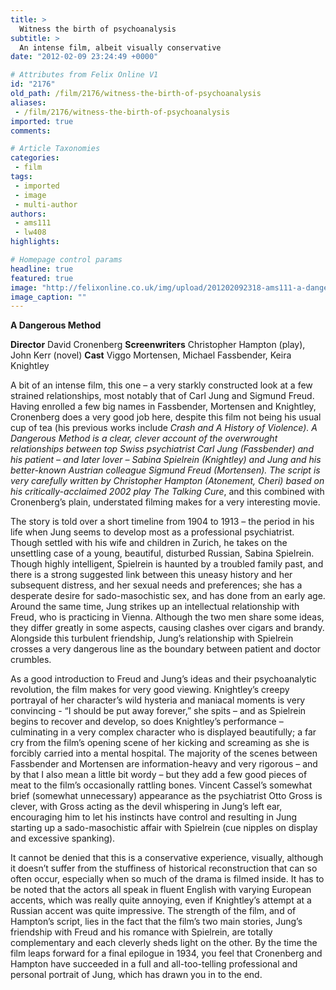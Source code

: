 ```yaml
---
title: >
  Witness the birth of psychoanalysis
subtitle: >
  An intense film, albeit visually conservative
date: "2012-02-09 23:24:49 +0000"

# Attributes from Felix Online V1
id: "2176"
old_path: /film/2176/witness-the-birth-of-psychoanalysis
aliases:
 - /film/2176/witness-the-birth-of-psychoanalysis
imported: true
comments:

# Article Taxonomies
categories:
 - film
tags:
 - imported
 - image
 - multi-author
authors:
 - ams111
 - lw408
highlights:

# Homepage control params
headline: true
featured: true
image: "http://felixonline.co.uk/img/upload/201202092318-ams111-a-dangerous-method-5.jpg"
image_caption: ""
---
```


__A Dangerous Method__

__Director__ David Cronenberg
__Screenwriters__ Christopher Hampton (play), John Kerr (novel)
__Cast__ Viggo Mortensen, Michael Fassbender, Keira Knightley

A bit of an intense film, this one – a very starkly constructed look at a few strained relationships, most notably that of Carl Jung and Sigmund Freud. Having enrolled a few big names in Fassbender, Mortensen and Knightley, Cronenberg does a very good job here, despite this film not being his usual cup of tea (his previous works include _Crash _and _A History of Violence_). _A Dangerous Method_ is a clear, clever account of the overwrought relationships between top Swiss psychiatrist Carl Jung (Fassbender) and his patient – and later lover – Sabina Spielrein (Knightley) and Jung and his better-known Austrian colleague Sigmund Freud (Mortensen). The script is very carefully written by Christopher Hampton (_Atonement, Cheri_) based on his critically-acclaimed 2002 play_ The Talking Cure_, and this combined with Cronenberg’s plain, understated filming makes for a very interesting movie.

The story is told over a short timeline from 1904 to 1913 – the period in his life when Jung seems to develop most as a professional psychiatrist. Though settled with his wife and children in Zurich, he takes on the unsettling case of a young, beautiful, disturbed Russian, Sabina Spielrein. Though highly intelligent, Spielrein is haunted by a troubled family past, and there is a strong suggested link between this uneasy history and her subsequent distress, and her sexual needs and preferences; she has a desperate desire for sado-masochistic sex, and has done from an early age. Around the same time, Jung strikes up an intellectual relationship with Freud, who is practicing in Vienna. Although the two men share some ideas, they differ greatly in some aspects, causing clashes over cigars and brandy. Alongside this turbulent friendship, Jung’s relationship with Spielrein crosses a very dangerous line as the boundary between patient and doctor crumbles.

As a good introduction to Freud and Jung’s ideas and their psychoanalytic revolution, the film makes for very good viewing. Knightley’s creepy portrayal of her character’s wild hysteria and maniacal moments is very convincing - “I should be put away forever,” she spits – and as Spielrein begins to recover and develop, so does Knightley’s performance – culminating in a very complex character who is displayed beautifully; a far cry from the film’s opening scene of her kicking and screaming as she is forcibly carried into a mental hospital. The majority of the scenes between Fassbender and Mortensen are information-heavy and very rigorous – and by that I also mean a little bit wordy – but they add a few good pieces of meat to the film’s occasionally rattling bones. Vincent Cassel’s somewhat brief (somewhat unnecessary) appearance as the psychiatrist Otto Gross is clever, with Gross acting as the devil whispering in Jung’s left ear, encouraging him to let his instincts have control and resulting in Jung starting up a sado-masochistic affair with Spielrein (cue nipples on display and excessive spanking).

It cannot be denied that this is a conservative experience, visually, although it doesn’t suffer from the stuffiness of historical reconstruction that can so often occur, especially when so much of the drama is filmed inside. It has to be noted that the actors all speak in fluent English with varying European accents, which was really quite annoying, even if Knightley’s attempt at a Russian accent was quite impressive. The strength of the film, and of Hampton’s script, lies in the fact that the film’s two main stories, Jung’s friendship with Freud and his romance with Spielrein, are totally complementary and each cleverly sheds light on the other. By the time the film leaps forward for a final epilogue in 1934, you feel that Cronenberg and Hampton have succeeded in a full and all-too-telling professional and personal portrait of Jung, which has drawn you in to the end.
